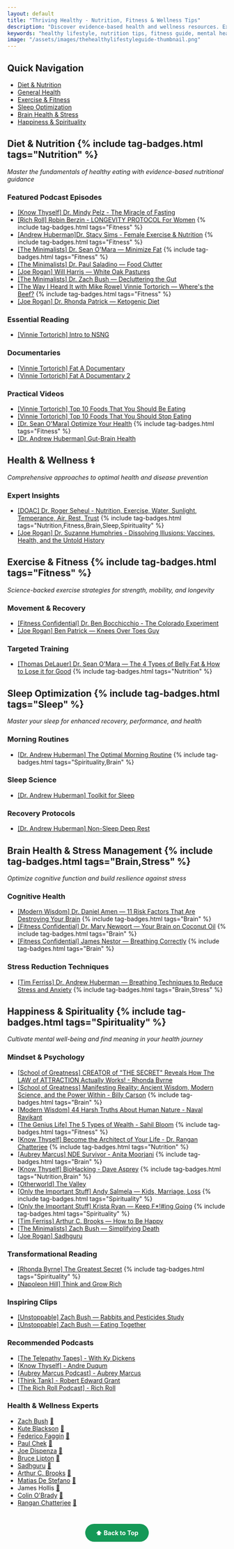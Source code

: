 ```yaml
---
layout: default
title: "Thriving Healthy - Nutrition, Fitness & Wellness Tips"
description: "Discover evidence-based health and wellness resources. Expert-curated content on nutrition, fitness, mental health, sleep optimization, and sustainable lifestyle changes."
keywords: "healthy lifestyle, nutrition tips, fitness guide, mental health, wellness, diet advice, exercise routines, sleep optimization, stress management"
image: "/assets/images/thehealthylifestyleguide-thumbnail.png"
---
```


<div class="quick-navigation">
  <h2>Quick Navigation</h2>
  <ul>
  <li><a href="#diet--nutrition">Diet & Nutrition</a></li>
  <li><a href="#health--wellness">General Health</a></li>
  <li><a href="#exercise--fitness">Exercise & Fitness</a></li>
  <li><a href="#sleep-optimization">Sleep Optimization</a></li>
  <li><a href="#brain-health--stress-management">Brain Health & Stress</a></li>
  <li><a href="#happiness--spirituality">Happiness & Spirituality</a></li>
  </ul>
</div>

## Diet & Nutrition {% include tag-badges.html tags="Nutrition" %}
*Master the fundamentals of healthy eating with evidence-based nutritional guidance*

### Featured Podcast Episodes
- [[Know Thyself] Dr. Mindy Pelz - The Miracle of Fasting](/notes/diet/The-Miracle-of-Fasting) 
- [[Rich Roll] Robin Berzin - LONGEVITY PROTOCOL For Women](/notes/diet/Longevity-Protocol-For-Women/) {% include tag-badges.html tags="Fitness" %}
- [[Andrew Huberman]Dr. Stacy Sims - Female Exercise & Nutrition](/notes/diet/Female-Exercise-and-Nutrition) {% include tag-badges.html tags="Fitness" %}
- [[The Minimalists] Dr. Sean O'Mara — Minimize Fat](/notes/diet/Minimize-Fat) {% include tag-badges.html tags="Fitness" %} 
- [[The Minimalists] Dr. Paul Saladino — Food Clutter](/notes/diet/Food-Clutter/)
- [[Joe Rogan] Will Harris — White Oak Pastures](/notes/diet/White-Oak-Pastures/)
- [[The Minimalists] Dr. Zach Bush — Decluttering the Gut](/notes/diet/Decluttering-the-Gut/)
- [[The Way I Heard It with Mike Rowe] Vinnie Tortorich — Where's the Beef?](/notes/diet/Wheres-the-Beef/) {% include tag-badges.html tags="Fitness" %}
- [[Joe Rogan] Dr. Rhonda Patrick — Ketogenic Diet](/notes/diet/Ketogenic-Diet/)

### Essential Reading
- [[Vinnie Tortorich] Intro to NSNG](/notes/diet/Intro-To-NSNG/)

### Documentaries
- [[Vinnie Tortorich] Fat A Documentary](/notes/diet/Fat-A-Documentary/)
- [[Vinnie Tortorich] Fat A Documentary 2](/notes/diet/Fat-A-Documentary-2/)

### Practical Videos
- [[Vinnie Tortorich] Top 10 Foods That You Should Be Eating](/notes/diet/Top-10-Foods-To-Eat/)
- [[Vinnie Tortorich] Top 10 Foods That You Should Stop Eating](/notes/diet/Top-10-Foods-To-Stop-Eating/)
- [[Dr. Sean O'Mara] Optimize Your Health](/notes/diet/Optimize-Your-Health/) {% include tag-badges.html tags="Fitness" %}
- [[Dr. Andrew Huberman] Gut-Brain Health](/notes/diet/Gut-Brain-Health/)

## Health & Wellness ⚕️
*Comprehensive approaches to optimal health and disease prevention*

### Expert Insights
- [[DOAC] Dr. Roger Seheul - Nutrition, Exercise, Water, Sunlight, Temperance, Air, Rest, Trust](/notes/health/NEW-START/) {% include tag-badges.html tags="Nutrition,Fitness,Brain,Sleep,Spirituality" %}
- [[Joe Rogan] Dr. Suzanne Humphries - Dissolving Illusions: Vaccines, Health, and the Untold History](/notes/health/Suzanne-Humphries/)

## Exercise & Fitness {% include tag-badges.html tags="Fitness" %}
*Science-backed exercise strategies for strength, mobility, and longevity*

### Movement & Recovery
- [[Fitness Confidential] Dr. Ben Bocchicchio - The Colorado Experiment](/notes/exercise/The-Colorado-Experiment/)
- [[Joe Rogan] Ben Patrick — Knees Over Toes Guy](/notes/exercise/Knees-Over-Toes-Guy/)

### Targeted Training
- [[Thomas DeLauer] Dr. Sean O'Mara — The 4 Types of Belly Fat & How to Lose it for Good](/notes/exercise/Lose-Belly-Fat/) {% include tag-badges.html tags="Nutrition" %}

## Sleep Optimization {% include tag-badges.html tags="Sleep" %}
*Master your sleep for enhanced recovery, performance, and health*

### Morning Routines
- [[Dr. Andrew Huberman] The Optimal Morning Routine](/notes/sleep/Optimal-Morning-Routine/) {% include tag-badges.html tags="Spirituality,Brain" %}

### Sleep Science
- [[Dr. Andrew Huberman] Toolkit for Sleep](/notes/sleep/Toolkit-For-Sleep/)

### Recovery Protocols
- [[Dr. Andrew Huberman] Non-Sleep Deep Rest](https://www.youtube.com/watch?v=YrubXRXwxJc)

## Brain Health & Stress Management {% include tag-badges.html tags="Brain,Stress" %}
*Optimize cognitive function and build resilience against stress*

### Cognitive Health
- [[Modern Wisdom] Dr. Daniel Amen — 11 Risk Factors That Are Destroying Your Brain](/notes/brain/Risk-Factors-Destroying-Brain/) {% include tag-badges.html tags="Brain" %}
- [[Fitness Confidential] Dr. Mary Newport — Your Brain on Coconut Oil](/notes/brain/Your-Brain-on-Coconut-Oil/) {% include tag-badges.html tags="Brain" %}
- [[Fitness Confidential] James Nestor — Breathing Correctly](/notes/brain/Breathing-Correctly/) {% include tag-badges.html tags="Brain" %}

### Stress Reduction Techniques
- [[Tim Ferriss] Dr. Andrew Huberman — Breathing Techniques to Reduce Stress and Anxiety](/notes/brain/Breathing-Techniques-to-Reduce-Stress/) {% include tag-badges.html tags="Brain,Stress" %}

## Happiness & Spirituality {% include tag-badges.html tags="Spirituality" %}
*Cultivate mental well-being and find meaning in your health journey*

### Mindset & Psychology
- [[School of Greatness] CREATOR of "THE SECRET" Reveals How The LAW of ATTRACTION Actually Works! - Rhonda Byrne](/notes/happiness/Rhonda-Byrne-Law-of-Attraction/)
- [[School of Greatness] Manifesting Reality: Ancient Wisdom, Modern Science, and the Power Within - Billy Carson](/notes/happiness/Billy-Carson-School-Greatness/) {% include tag-badges.html tags="Brain" %}
- [[Modern Wisdom] 44 Harsh Truths About Human Nature - Naval Ravikant](/notes/happiness/Naval-Modern-Wisdom/)
- [[The Genius Life] The 5 Types of Wealth - Sahil Bloom](/notes/happiness/Sahil-Bloom-5-Types-Of-Wealth/) {% include tag-badges.html tags="Fitness" %}
- [[Know Thyself] Become the Architect of Your Life - Dr. Rangan Chatterjee](/notes/happiness/Architect-Your-Life/) {% include tag-badges.html tags="Nutrition" %}
- [[Aubrey Marcus] NDE Survivor - Anita Moorjani](/notes/happiness/Anita-Moorjani-NDE/) {% include tag-badges.html tags="Brain" %}
- [[Know Thyself] BioHacking - Dave Asprey](/notes/happiness/Dave-Asprey-BioHacking/) {% include tag-badges.html tags="Nutrition,Brain" %}
- [[Otherworld] The Valley](/notes/happiness/The-Valley/)
- [[Only the Important Stuff] Andy Salmela — Kids, Marriage, Loss](/notes/happiness/Andy-Salmela/) {% include tag-badges.html tags="Spirituality" %}
- [[Only the Important Stuff] Krista Ryan — Keep F*!#ing Going](/notes/happiness/Krista-Ryan-Keep-Going/) {% include tag-badges.html tags="Spirituality" %}
- [[Tim Ferriss] Arthur C. Brooks — How to Be Happy](/notes/happiness/Arthur-Brooks-How-To-Be-Happy/)
- [[The Minimalists] Zach Bush — Simplifying Death](/notes/happiness/Zach-Bush-Simplifying-Death/)
- [[Joe Rogan] Sadhguru](/notes/happiness/Sadhguru/)

### Transformational Reading
- [[Rhonda Byrne] The Greatest Secret](/notes/happiness/The-Greatest-Secret/) {% include tag-badges.html tags="Spirituality" %}
- [[Napoleon Hill] Think and Grow Rich](/notes/happiness/Think-And-Grow-Rich/)

### Inspiring Clips
- [[Unstoppable] Zach Bush — Rabbits and Pesticides Study](https://youtube.com/clip/Ugkx1mJ0yyrcWatebI5KA_ByXTdwd3c0mabA?si=BETEpvHDvMyG7F9Q)
- [[Unstoppable] Zach Bush — Eating Together](https://youtube.com/clip/Ugkx5aGBx3qXld3O6Qn1lC4Dj_8O70jW1DcK?si=e-e0h9WpGWpy4UIo)

### Recommended Podcasts
- [[The Telepathy Tapes] - With Ky Dickens](https://thetelepathytapes.com/)
- [[Know Thyself] - Andre Duqum](https://www.youtube.com/playlist?list=PLcdXvEekPv1GRqbvjVf41TrYQhjHRO1_q)
- [[Aubrey Marcus Podcast] - Aubrey Marcus](https://www.aubreymarcus.com/blogs/aubrey-marcus-podcast)
- [[Think Tank] - Robert Edward Grant](https://robertedwardgrant.com/podcast/)
- [[The Rich Roll Podcast] - Rich Roll](https://www.richroll.com/all-episodes/)

### Health & Wellness Experts
- [Zach Bush](https://x.com/DrZachBush) [🔗](https://zachbushmd.com/) 
- [Kute Blackson](https://x.com/kuteblackson) [🔗](https://kuteblackson.com/)
- [Federico Faggin](https://x.com/fedefaggin) [🔗](https://www.federicofaggin.com/)
- [Paul Chek](https://x.com/PaulChek) [🔗](https://chekinstitute.com/)
- [Joe Dispenza](https://x.com/DrJoeDispenza) [🔗](https://drjoedispenza.com/)
- [Bruce Lipton](https://x.com/biologyofbelief) [🔗](https://www.brucelipton.com/)
- [Sadhguru](https://x.com/SadhguruJV) [🔗](https://isha.sadhguru.org/us/en)
- [Arthur C. Brooks](https://x.com/arthurbrooks) [🔗](https://arthurbrooks.com/)
- [Matias De Stefano](https://x.com/destefanomatias) [🔗](https://matiasdestefano.org/en/frontpage/)
- James Hollis [🔗](https://jameshollis.net/)
- [Colin O'Brady](https://x.com/colinobrady) [🔗](https://www.colinobrady.com/)
- [Rangan Chatterjee](https://x.com/drchatterjeeuk) [🔗](https://drchatterjee.com/)

<div style="text-align: center; margin: 40px 0;">
  <a href="#" style="background: #159957; color: white; padding: 12px 24px; border-radius: 25px; text-decoration: none; font-weight: bold; display: inline-block; transition: all 0.3s ease;" onmouseover="this.style.background='#1e7e34'; this.style.transform='translateY(-2px)'" onmouseout="this.style.background='#159957'; this.style.transform='translateY(0)'">
    ⬆️ Back to Top
  </a>
</div>